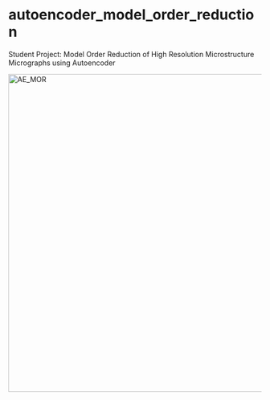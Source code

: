 # autoencoder_model_order_reduction
Student Project: Model Order Reduction of High Resolution Microstructure Micrographs using Autoencoder

<img width="632" alt="AE_MOR" src="https://github.com/pavanhr-tech/autoencoder_model_order_reduction/assets/72133767/b0b9e42d-85b9-4330-a727-15ccf2a4285f">

